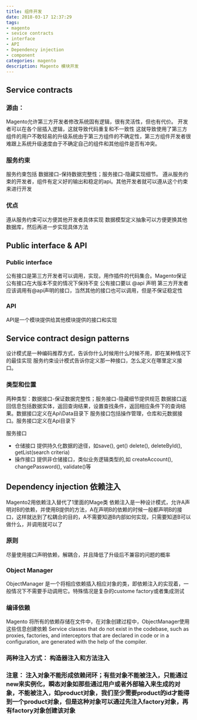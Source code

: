 ```yaml
---
title: 组件开发
date: 2018-03-17 12:37:29
tags:
- magento
- sevice contracts
- interface
- API
- Dependency injection
- component
categories: magento
description: Magento 模块开发
---
```


## Service contracts

### 源由：
Magento允许第三方开发者修改系统固有逻辑，很有灵活性，但也有代价。
开发者可以在各个层插入逻辑，这就导致代码重复和不一致性
这就导致使用了第三方组件的用户不敢轻易的升级系统由于第三方组件的不确定性，第三方组件开发者很难跟上系统升级速度由于不确定自己的组件和其他组件是否有冲突。

### 服务约束
服务约束包括 数据接口-保持数据完整性；服务接口-隐藏实现细节。
遵从服务约束的开发者，组件有定义好的输出和稳定的api。其他开发者就可以遵从这个约束来进行开发

### 优点
遵从服务约束可以方便其他开发者具体实现
数据模型定义抽象可以方便更换其他数据库，然后再进一步实现具体方法

## Public interface & API

### Public interface
公有接口是第三方开发者可以调用，实现，用作插件的代码集合。Magento保证公有接口在大版本不变的情况下保持不变
公有接口要以 @api 声明
第三方开发者应该调用有@api声明的接口，当然其他的接口也可以调用，但是不保证稳定性

### API
API是一个模块提供给其他模块提供的接口和实现

## Service contract design patterns

设计模式是一种编码推荐方式，告诉你什么时候用什么时候不用，即在某种情况下的最佳实现
服务约束设计模式告诉你定义那一种接口，怎么定义在哪里定义接口。

### 类型和位置
两种类型：数据接口-保证数据完整性；服务接口-隐藏细节提供规范
数据接口返回信息包括数据实体，返回查询结果，设置查找条件，返回相应条件下的查询结果。数据接口定义在Api\Data目录下
服务接口包括操作管理<management>，仓库<repository>和元数据<metadata>接口。服务接口定义在Api目录下

服务接口
- 仓储接口<Repository Interface> 提供持久化数据的途径，如save(), get() delete(), deleteById(), getList(search criteria)
- 操作接口<Management Interface> 提供非仓储接口，类似业务逻辑类型的,如 createAccount(), changePassword(), validate()等

## Dependency injection 依赖注入
Magento2用依赖注入替代了1里面的Mage类
依赖注入是一种设计模式，允许A声明对B的依赖，并使用B提供的方法，A在声明B的依赖的时候一般都声明B的接口，这样就达到了松耦合的目的，A不需要知道B内部如何实现，只需要知道B可以做什么，并调用就可以了

### 原则
尽量使用接口声明依赖，解耦合，并且降低了升级后不兼容的问题的概率
### Object Manager
ObjectManager 是一个将相应依赖插入相应对象的类，即依赖注入的实现着，一般情况下不需要手动调用它。特殊情况是复杂的custome factory或者集成测试
### 编译依赖 <Compiling dependencies>
Magento 将所有的依赖存储在文件中，在对象创建过程中，ObjectManager使用这些信息创建依赖
Service classes that do not exist in the codebase, such as proxies, factories, and interceptors that are declared in code or in a configuration, are generated with the help of the compiler.
### 两种注入方式： 构造器注入和方法注入
### 注意： 注入对象不能形成依赖闭环；有些对象不能被注入，只能通过new来实例化，瞬态对象如那些通过用户或者外部输入来生成的对象，不能被注入，如product对象，我们至少需要product的id才能得到一个product对象，但是这种对象可以通过先注入factory对象，再有factory对象创建该对象
